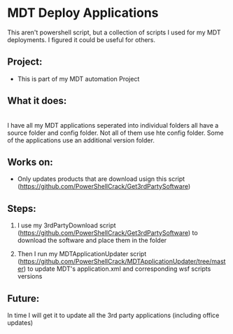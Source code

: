 # MDT Deploy Applications
This aren't powershell script, but a collection of scripts I used for my MDT deployments. I figured it could be useful for others.

## Project: 
 - This is part of my MDT automation Project

## What it does:
<br>I have all my MDT applications seperated into individual folders all have a source folder and config folder. Not all of them use hte config folder. Some of the applications use an additional version folder. 

## Works on:
 - Only updates products that are download usign this script (https://github.com/PowerShellCrack/Get3rdPartySoftware)
 

 ## Steps:
 
  1. I use my 3rdPartyDownload script (https://github.com/PowerShellCrack/Get3rdPartySoftware) to download the software and place them in the folder 
     
  2. Then I run my MDTApplicationUpdater script (https://github.com/PowerShellCrack/MDTApplicationUpdater/tree/master) to update MDT's application.xml and corresponding wsf scripts versions 

## Future:
In time I will get it to update all the 3rd party applications (including office updates)

